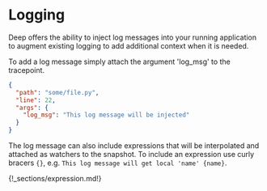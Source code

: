 # Logging 
Deep offers the ability to inject log messages into your running application to augment existing logging to add additional context when it is needed.

To add a log message simply attach the argument 'log_msg' to the tracepoint.

```json
{
  "path": "some/file.py",
  "line": 22,
  "args": {
    "log_msg": "This log message will be injected"
  }
}
```

The log message can also include expressions that will be interpolated and attached as watchers to the snapshot. To include an expression use curly bracers `{}`, e.g. `This log message will get local 'name' {name}`.

{!_sections/expression.md!}
